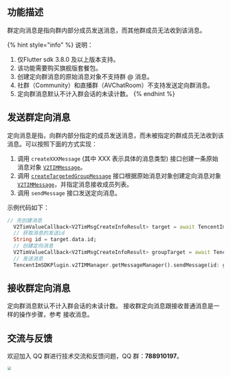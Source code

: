 ## 功能描述
群定向消息是指向群内部分成员发送消息，而其他群成员无法收到该消息。

{% hint style="info" %}
说明：

1. 仅Flutter sdk 3.8.0 及以上版本支持。
2. 该功能需要购买旗舰版套餐包。
3. 创建定向群消息的原始消息对象不支持群 @ 消息。
4. 社群（Community）和直播群（AVChatRoom）不支持发送定向群消息。
5. 定向群消息默认不计入群会话的未读计数。
{% endhint %}

## 发送群定向消息
定向消息是指，向群内部分指定的成员发送消息，而未被指定的群成员无法收到该消息。可以按照下面的方式实现：
1. 调用 `createXXXMessage` (其中 XXX 表示具体的消息类型) 接口创建一条原始消息对象 [`V2TIMMessage`](../../../api/keyClass/message/v2timmessage.md)。
2. 调用 [`createTargetedGroupMessage`](../../../api/v2timmessagemanager/createtargetedgroupmessage.md) 接口根据原始消息对象创建定向消息对象 [`V2TIMMessage`](../../../api/keyClass/message/v2timmessage.md)，并指定消息接收成员列表。
3. 调用 `sendMessage` 接口发送定向消息。

示例代码如下：


```dart
// 先创建消息
  V2TimValueCallback<V2TimMsgCreateInfoResult> target = await TencentImSDKPlugin.v2TIMManager.getMessageManager().createTextMessage(text: "");
  // 获取消息的发送id
  String id = target.data.id;
  // 创建定向消息
  V2TimValueCallback<V2TimMsgCreateInfoResult> groupTarget = await TencentImSDKPlugin.v2TIMManager.getMessageManager().createTargetedGroupMessage(id: id, receiverList: ['user1','user2'],);
  // 发送消息
  TencentImSDKPlugin.v2TIMManager.getMessageManager().sendMessage(id: groupTarget.data.id, receiver: "", groupID: "groupID");
```


## 接收群定向消息
定向群消息默认不计入群会话的未读计数。
接收群定向消息跟接收普通消息是一样的操作步骤，参考 接收消息。

## 交流与反馈

欢迎加入 QQ 群进行技术交流和反馈问题，QQ 群：**788910197**。

<img style="width: 200px; max-width: inherit; zoom: 50%;" src="https://qcloudimg.tencent-cloud.cn/raw/f351a1640d265047db85ffab1cd086a7.png" />

